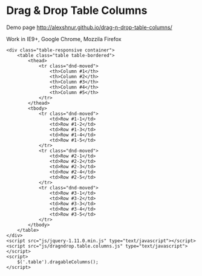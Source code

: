 Drag & Drop Table Columns
=========================

Demo page http://alexshnur.github.io/drag-n-drop-table-columns/

Work in IE9+, Google Chrome, Mozzila Firefox

	<div class="table-responsive container">
		<table class="table table-bordered">
			<thead>
				<tr class="dnd-moved">
					<th>Column #1</th>
					<th>Column #2</th>
					<th>Column #3</th>
					<th>Column #4</th>
					<th>Column #5</th>
				</tr>
			</thead>
			<tbody>
				<tr class="dnd-moved">
					<td>Row #1-1</td>
					<td>Row #1-2</td>
					<td>Row #1-3</td>
					<td>Row #1-4</td>
					<td>Row #1-5</td>
				</tr>
				<tr class="dnd-moved">
					<td>Row #2-1</td>
					<td>Row #2-2</td>
					<td>Row #2-3</td>
					<td>Row #2-4</td>
					<td>Row #2-5</td>
				</tr>
				<tr class="dnd-moved">
					<td>Row #3-1</td>
					<td>Row #3-2</td>
					<td>Row #3-3</td>
					<td>Row #3-4</td>
					<td>Row #3-5</td>
				</tr>
			</tbody>
		</table>
	</div>
	<script src="js/jquery-1.11.0.min.js" type="text/javascript"></script>
	<script src="js/dragndrop.table.columns.js" type="text/javascript"></script>
	<script>
		$('.table').dragableColumns();
	</script>
